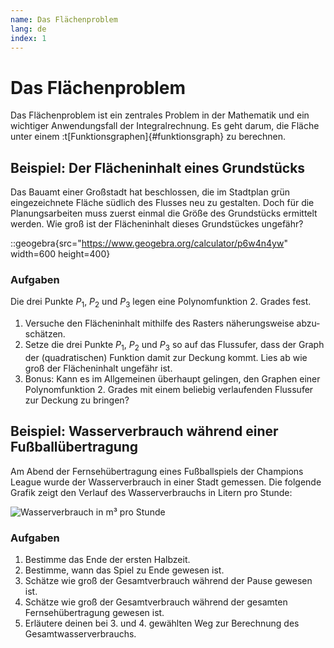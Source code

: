 ```yaml
---
name: Das Flächenproblem
lang: de
index: 1
---
```


# Das Flächenproblem

Das Flächenproblem ist ein zentrales Problem in der Mathematik und ein wichtiger Anwendungsfall der Integralrechnung. Es geht darum, die Fläche unter einem :t[Funktionsgraphen]{#funktionsgraph} zu berechnen.

## Beispiel: Der Flächeninhalt eines Grundstücks

Das Bauamt einer Großstadt hat beschlossen, die im Stadtplan grün eingezeichnete Fläche südlich des Flusses neu zu gestalten. Doch für die Planungsarbeiten muss zuerst einmal die Größe des Grundstücks ermittelt werden. Wie groß ist der Flächeninhalt dieses Grundstückes ungefähr? 

::geogebra{src="https://www.geogebra.org/calculator/p6w4n4yw" width=600 height=400}

### Aufgaben

Die drei Punkte $P_1$, $P_2$ und $P_3$ legen eine Polynomfunktion 2. Grades fest.

1. Versuche den Flächeninhalt mithilfe des Rasters näherungsweise abzu­schätzen.
2. Setze die drei Punkte $P_1$, $P_2$ und $P_3$ so auf das Flussufer, dass der Graph der (quadratischen) Funktion damit zur Deckung kommt. Lies ab wie groß der Flächeninhalt ungefähr ist.
3. Bonus: Kann es im Allgemeinen überhaupt gelingen, den Graphen einer Polynomfunktion 2. Grades mit einem beliebig verlaufenden Flussufer zur Deckung zu bringen?  

## Beispiel: Wasserverbrauch während einer Fußballübertragung

Am Abend der Fernsehübertragung eines Fußballspiels der Champions League wurde der Wasserverbrauch in einer Stadt gemessen. Die folgende Grafik zeigt den Verlauf des Wasserverbrauchs in Litern pro Stunde:

![Wasserverbrauch in m³ pro Stunde](/assets/oberstufe/analysis/integralrechnung/wasserverbrauch.gif)

### Aufgaben

1. Bestimme das Ende der ersten Halbzeit.
2. Bestimme, wann das Spiel zu Ende gewesen ist.
3. Schätze wie groß der Gesamtverbrauch während der Pause gewesen ist.
4. Schätze wie groß der Gesamtverbrauch während der gesamten Fernsehübertragung gewesen ist.
5. Erläutere deinen bei 3. und 4. gewählten Weg zur Berechnung des Gesamtwasserverbrauchs.
